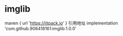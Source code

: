 # imglib
maven { url 'https://jitpack.io' }
引用地址 implementation 'com.github.906418161:imglib:1.0.0'
